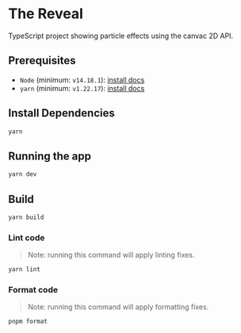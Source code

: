 # The Reveal

TypeScript project showing particle effects using the canvac 2D API.


## Prerequisites

-   `Node` (minimum: `v14.18.1`): [install docs](https://nodejs.org/en/download/package-manager/)
-   `yarn` (minimum: `v1.22.17`): [install docs](https://pnpm.io/installation)

## Install Dependencies

```bash
yarn
```

## Running the app
```bash
yarn dev
```

## Build
```bash
yarn build
```

### Lint code
> Note: running this command will apply linting fixes.

```bash
yarn lint
```

### Format code

> Note: running this command will apply formatting fixes.

```bash
pnpm format
```